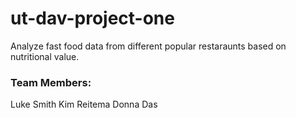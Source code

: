 # ut-dav-project-one
Analyze fast food data from different popular restaraunts based on nutritional value.

### Team Members:
Luke Smith
Kim Reitema
Donna Das
